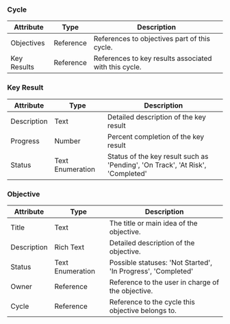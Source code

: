 
### Cycle
| Attribute    | Type                  | Description                      |
|--------------|-----------------------|----------------------------------|
| Objectives | Reference | References to objectives part of this cycle. | 
| Key Results | Reference | References to key results associated with this cycle. | 

### Key Result
| Attribute    | Type                  | Description                      |
|--------------|-----------------------|----------------------------------|
| Description | Text | Detailed description of the key result | 
| Progress | Number | Percent completion of the key result | 
| Status | Text Enumeration | Status of the key result such as 'Pending', 'On Track', 'At Risk', 'Completed' | 

### Objective
| Attribute    | Type                  | Description                      |
|--------------|-----------------------|----------------------------------|
| Title | Text | The title or main idea of the objective. | 
| Description | Rich Text | Detailed description of the objective. | 
| Status | Text Enumeration | Possible statuses: 'Not Started', 'In Progress', 'Completed' | 
| Owner | Reference | Reference to the user in charge of the objective. | 
| Cycle | Reference | Reference to the cycle this objective belongs to. | 
